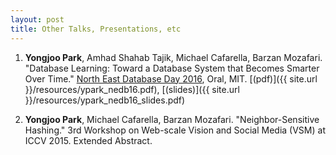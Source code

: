 ```yaml
---
layout: post
title: Other Talks, Presentations, etc
---
```


1. **Yongjoo Park**, Amhad Shahab Tajik, Michael Cafarella, Barzan Mozafari. "Database
   Learning: Toward a Database System that Becomes Smarter Over Time."
   [North East Database Day 2016](http://mitdbg.github.io/nedbday/2016/), Oral, MIT.
   [(pdf)]({{ site.url }}/resources/ypark_nedb16.pdf),
   [(slides)]({{ site.url }}/resources/ypark_nedb16_slides.pdf)

1. **Yongjoo Park**, Michael Cafarella, Barzan Mozafari. "Neighbor-Sensitive Hashing."
   3rd Workshop on Web-scale Vision and Social Media (VSM) at ICCV 2015. Extended Abstract.
